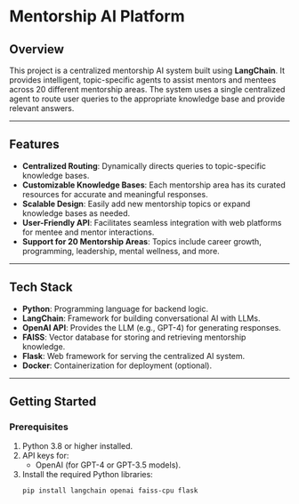 # **Mentorship AI Platform**

## **Overview**

This project is a centralized mentorship AI system built using **LangChain**. It provides intelligent, topic-specific agents to assist mentors and mentees across 20 different mentorship areas. The system uses a single centralized agent to route user queries to the appropriate knowledge base and provide relevant answers.

---

## **Features**

- **Centralized Routing**: Dynamically directs queries to topic-specific knowledge bases.
- **Customizable Knowledge Bases**: Each mentorship area has its curated resources for accurate and meaningful responses.
- **Scalable Design**: Easily add new mentorship topics or expand knowledge bases as needed.
- **User-Friendly API**: Facilitates seamless integration with web platforms for mentee and mentor interactions.
- **Support for 20 Mentorship Areas**: Topics include career growth, programming, leadership, mental wellness, and more.

---

## **Tech Stack**

- **Python**: Programming language for backend logic.
- **LangChain**: Framework for building conversational AI with LLMs.
- **OpenAI API**: Provides the LLM (e.g., GPT-4) for generating responses.
- **FAISS**: Vector database for storing and retrieving mentorship knowledge.
- **Flask**: Web framework for serving the centralized AI system.
- **Docker**: Containerization for deployment (optional).

---

## **Getting Started**

### **Prerequisites**

1. Python 3.8 or higher installed.
2. API keys for:
   - OpenAI (for GPT-4 or GPT-3.5 models).
3. Install the required Python libraries:
   ```bash
   pip install langchain openai faiss-cpu flask
   ```
